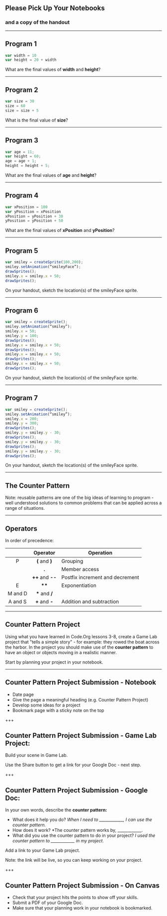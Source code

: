 ## Please Pick Up Your Notebooks
### and a copy of the handout

---

## Program 1

```javascript
var width = 10
var height = 20 + width
```

What are the final values of **width** and **height**?

---

## Program 2

```javascript
var size = 30
size = 60
size = size + 5
```

What is the final value of **size**?

---

## Program 3

```javascript
var age = 11;
var height = 60;
age = age + 1;
height = height + 5;
```

What are the final values of **age** and **height**?

---

## Program 4

```javascript
var xPosition = 100
var yPosition = xPosition
xPosition = yPosition + 30
yPosition = yPosition + 50
```

What are the final values of **xPosition** and **yPosition**?

---

## Program 5

```javascript
var smiley = createSprite(100,200);
smiley.setAnimation(“smileyFace”);
drawSprites();
smiley.x = smiley.x + 50;
drawSprites();
```

On your handout, sketch the location(s) of the smileyFace sprite.

---

## Program 6

```javascript
var smiley = createSprite();
smiley.setAnimation(“smiley”);
smiley.x = 50;
smiley.y = 100;
drawSprites();
smiley.x = smiley.x + 50;
drawSprites();
smiley.x = smiley.x + 50;
drawSprites();
smiley.x = smiley.x + 50;
drawSprites();
```

On your handout, sketch the location(s) of the smileyFace sprite.

---

## Program 7

```javascript
var smiley = createSprite();
smiley.setAnimation(“smiley”);
smiley.x = 200;
smiley.y = 300;
drawSprites();
smiley.y = smiley.y - 30;
drawSprites();
smiley.y = smiley.y - 30;
drawSprites();
smiley.y = smiley.y - 30;
drawSprites();
```

On your handout, sketch the location(s) of the smileyFace sprite.

---

## The Counter Pattern

Note: reusable patterns are one of the big ideas of learning to program - well understood solutions to common problems that can be applied across a range of situations.

---

## Operators

In order of precedence:

|   | Operator | Operation |
|:-:|:-:       |---|
| P | **(** and **)** | Grouping |
|   | __.__ | Member access |
|   | __++__ and __--__ | Postfix increment and decrement |
| E | __**__  | Exponentiation |
| M and D | __*__ and **/** | |
| A and S | **+** and **-** | Addition and subtraction |

---

## Counter Pattern Project

Using what you have learned in Code.Org lessons 3-8, create a Game Lab project that "tells a simple story" - for example: they rowed the boat across the harbor. In the project you should make use of the **counter pattern** to have an object or objects moving in a realistic manner.

Start by planning your project in your notebook.

---

## Counter Pattern Project Submission - Notebook

* Date page
* Give the page a meaningful heading (e.g. Counter Pattern Project)
* Develop some ideas for a project
* Bookmark page with a sticky note on the top

+++

## Counter Pattern Project Submission - Game Lab Project:

Build your scene in Game Lab.

Use the Share button to get a link for your Google Doc - next step.

+++

## Counter Pattern Project Submission - Google Doc:

In your own words, describe the **counter pattern:**

* What does it help you do? *When I need to ____________, I can use the counter pattern.*
* How does it work? *The counter pattern works by, ____________.
* What did you use the counter pattern to do in your project? *I used the counter pattern to ____________ in my project.*

Add a link to your Game Lab project.

Note: the link will be live, so you can keep working on your project.

+++

## Counter Pattern Project Submission - On Canvas

* Check that your project hits the points to show off your skills.
* Submit a PDF of your Google Doc.
* Make sure that your planning work in your notebook is bookmarked.
